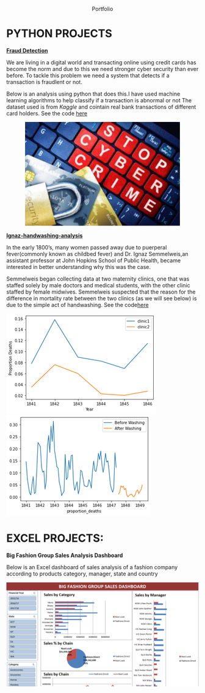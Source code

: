
<p align="center">
    Portfolio
</p>

# PYTHON PROJECTS
                                                              
[**Fraud Detection**](https://github.com/karennjoki/FRAUD_DETECTION/blob/main/My%20project_fraud%20detection.ipynb)
 
We are living in a digital world and transacting online using credit cards has become the norm and due to this we need stronger cyber security than ever before.
To tackle this problem we need a system that detects if a transaction is fraudlent or not.

Below is an analysis using python that does this.I have used machine learning algorithms to help classify if a transaction is abnormal or not
The dataset used is from *Kaggle* and cointain real bank transactions of different card holders.
See the code [here](https://github.com/karennjoki/FRAUD_DETECTION/blob/main/My%20project_fraud%20detection.ipynb)

<p align="center">
 <img src="images/credit%20card2.jpg" />
 </p>
                           


[**Ignaz-handwashing-analysis**](https://github.com/karennjoki/Ignaz-handwashing-analysis/blob/main/Ignaz%20Handwashing%20Project-checkpoint.ipynb)

In the early 1800’s, many women passed away due to puerperal fever(commonly known as childbed fever) and Dr. Ignaz Semmelweis,an assistant professor at John Hopkins School of Public Health, became interested in better understanding why this was the case.

Semmelweis began collecting data at two maternity clinics, one that was staffed solely by male doctors and medical students, with the other clinic staffed by female midwives. Semmelweis suspected that the reason for the difference in mortality rate between the two clinics (as we will see below) is due to the simple act of handwashing.
See the code[here](https://github.com/karennjoki/Ignaz-handwashing-analysis/blob/main/Ignaz%20Handwashing%20Project-checkpoint.ipynb)

![](images/clinic%20img1.png)![](images/clinic%20img3.png)

# EXCEL PROJECTS:

**Big Fashion Group Sales Analysis Dashboard**

Below is an Excel dashboard of sales analysis of a fashion company according to products category, manager, state and country

![](images/Big%20Fashion%20Sales%20Analysis%20Dashboard.PNG)
